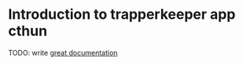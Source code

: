 # Introduction to trapperkeeper app cthun

TODO: write [great documentation](http://jacobian.org/writing/great-documentation/what-to-write/)
